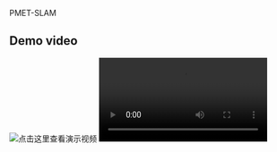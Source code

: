 PMET-SLAM
## Demo video
![点击这里查看演示视频](https://github.com/atat1010/code/blob/main/demo.gif)
![You can watch the original video](demo.mp4)
